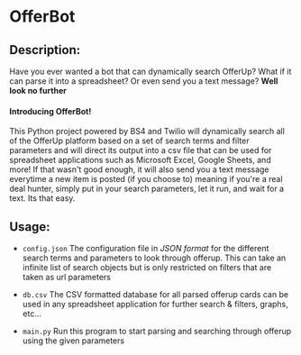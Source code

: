 # OfferBot

## Description:

Have you ever wanted a bot that can dynamically search OfferUp? What if it can parse it into a spreadsheet? Or even send you a text message?
**Well look no further**
#### Introducing OfferBot!
This Python project powered by BS4 and Twilio will dynamically search all of the OfferUp platform based on a set of search terms and filter parameters and will direct its output into a csv file that can be used for spreadsheet applications such as Microsoft Excel, Google Sheets, and more! If that wasn't good enough, it will also send you a text message everytime a new item is posted (if you choose to) meaning if you're a real deal hunter, simply put in your search parameters, let it run, and wait for a text. Its that easy.

## Usage: 
- `config.json`
  The configuration file in *JSON format* for the different search terms and parameters to look through offerup. This can take an infinite list of search objects but is only restricted on filters that are taken as url parameters

- `db.csv`
  The CSV formatted database for all parsed offerup cards can be used in any spreadsheet application for further search & filters, graphs, etc... 
  
- `main.py`
   Run this program to start parsing and searching through offerup using the given parameters
